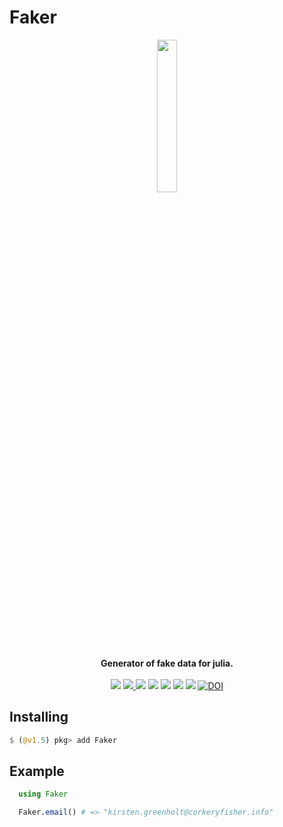 # Faker

<p align="center"><img src="faker.png" width="25%" ></p>
<p align="center">
<strong>Generator of fake data for julia.</strong>
<br><br>
<a href="https://github.com/neomatrixcode/Faker.jl/actions/workflows/CI.yml?query=branch%3Amaster"><img src="https://github.com/neomatrixcode/Faker.jl/actions/workflows/CI.yml/badge.svg"></a>
<a href="https://codecov.io/gh/neomatrixcode/Faker.jl">
  <img src="https://codecov.io/gh/neomatrixcode/Faker.jl/branch/master/graph/badge.svg" />
</a>
<a href="https://neomatrixcode.gitbook.io/faker/"><img src="https://img.shields.io/badge/docs-stable-blue.svg"></a>
<a href="https://juliahub.com/ui/Packages/Faker/wbANP?t=2"><img src="https://juliahub.com/docs/Faker/deps.svg"></a>
<a href="https://juliahub.com/ui/Packages/Faker/wbANP"><img src="https://juliahub.com/docs/Faker/version.svg"></a>
<a href="https://juliahub.com/ui/Packages/Faker/wbANP"><img src="https://juliahub.com/docs/Faker/pkgeval.svg"></a>
<a href="https://raw.githubusercontent.com/neomatrixcode/Faker.jl/master/LICENSE.md"><img src="https://img.shields.io/badge/License-MIT-blue.svg"></a>
<a href="https://zenodo.org/badge/latestdoi/39113690"><img src="https://zenodo.org/badge/39113690.svg" alt="DOI"></a>
</p>


## Installing
```julia
$ (@v1.5) pkg> add Faker
```

## Example
```julia
  using Faker

  Faker.email() # => "kirsten.greenholt@corkeryfisher.info"
```

